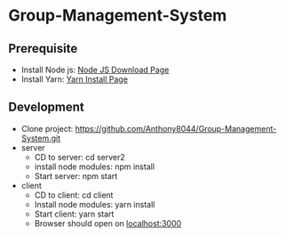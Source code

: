 # Group-Management-System

## Prerequisite 
- Install Node js: [Node JS Download Page][1] 
- Install Yarn: [Yarn Install Page][2]

## Development
- Clone project: https://github.com/Anthony8044/Group-Management-System.git
- server
  - CD to server: cd server2
  - install node modules: npm install
  - Start server: npm start
- client
  - CD to client: cd client
  - Install node modules: yarn install
  - Start client: yarn start
  - Browser should open on [localhost:3000][3]





[1]: https://nodejs.org/en/download/
[2]: https://classic.yarnpkg.com/lang/en/docs/install/
[3]: http://localhost:3000/
